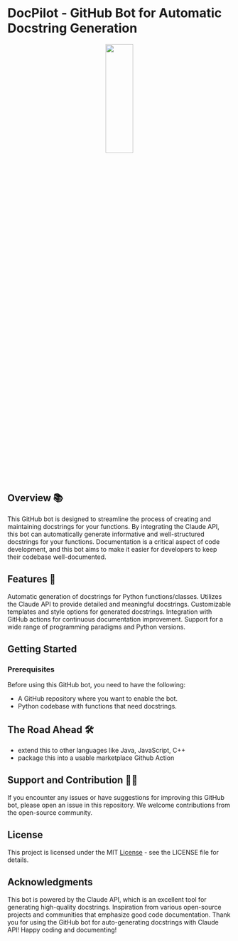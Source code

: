 # DocPilot - GitHub Bot for Automatic Docstring Generation 
<p align="center"><img class="only-dark" width="35%" height="25%" src="https://github.com/Sam-Armstrong/DocPilot/blob/main/data/logo.png#gh-dark-mode-only"/></p>

## Overview 📚

This GitHub bot is designed to streamline the process of creating and maintaining docstrings for your functions. By integrating the Claude API, this bot can automatically generate informative and well-structured docstrings for your functions. Documentation is a critical aspect of code development, and this bot aims to make it easier for developers to keep their codebase well-documented.

## Features 🚀

Automatic generation of docstrings for Python functions/classes.
Utilizes the Claude API to provide detailed and meaningful docstrings.
Customizable templates and style options for generated docstrings.
Integration with GitHub actions for continuous documentation improvement.
Support for a wide range of programming paradigms and Python versions.

## Getting Started

### Prerequisites

Before using this GitHub bot, you need to have the following:

- A GitHub repository where you want to enable the bot.
- Python codebase with functions that need docstrings.

## The Road Ahead 🛠
- extend this to other languages like Java, JavaScript, C++
- package this into a usable marketplace Github Action

## Support and Contribution 👨‍🍳

If you encounter any issues or have suggestions for improving this GitHub bot, please open an issue in this repository. We welcome contributions from the open-source community.

## License

This project is licensed under the MIT [License](https://github.com/Sam-Armstrong/DocPilot/blob/main/LICENSE) - see the LICENSE file for details.

## Acknowledgments

This bot is powered by the Claude API, which is an excellent tool for generating high-quality docstrings.
Inspiration from various open-source projects and communities that emphasize good code documentation.
Thank you for using the GitHub bot for auto-generating docstrings with Claude API! Happy coding and documenting!

